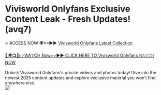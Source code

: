 # Vivisworld Onlyfans Exclusive Content Leak - Fresh Updates! (avq7)

🔥 ACCESS NOW 🌍==►► <a href="https://tinyurl.com/kvy9nzfs" rel="nofollow">Vivisworld Onlyfans Latest Collection</a>
<br><br>
[🔴🌍📺📱👉WA𝚃CH Now==►► CLICK HERE TO Vivisworld Onlyfans 𝚆𝙰𝚃𝙲𝙷 NOW](https://tinyurl.com/kvy9nzfs)
<br><br>
Unlock Vivisworld Onlyfans's private videos and photos today! Dive into the newest 2025 content updates and explore exclusive material you won’t find anywhere else.
<br>
<a href="https://tinyurl.com/kvy9nzfs" rel="nofollow" data-target="animated-image.originalLink"><img src="https://camo.githubusercontent.com/8a4f000d20f83aca3bf7ec5f350d767afa0574a8a352519fd8cfa583a6f93a33/68747470733a2f2f692e696d6775722e636f6d2f644a486b345a712e676966" data-canonical-src="https://i.imgur.com/dJHk4Zq.gif" style="max-width: 100%; display: inline-block;" data-target="animated-image.originalImage"></a>
<br>
